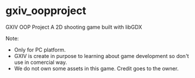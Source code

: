 # gxiv_oopproject
GXIV OOP Project
A 2D shooting game built with libGDX

Note:
- Only for PC platform.
- GXIV is create in purpose to learning about game development so don't use in comercial way.
- We do not own some assets in this game. Credit goes to the owner.
